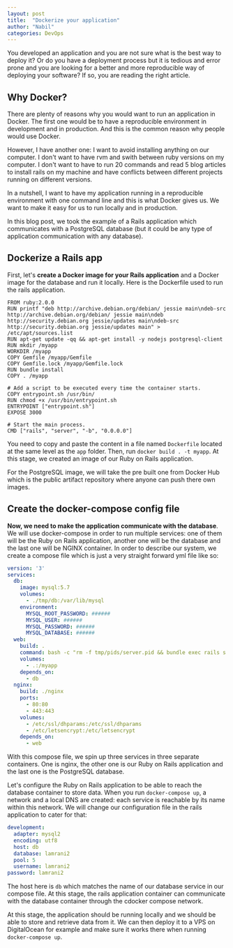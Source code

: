 ```yaml
---
layout: post
title:  "Dockerize your application"
author: "Nabil"
categories: DevOps
---
```


You developed an application and you are not sure what is the best way to deploy it? Or do you have a deployment process but it is tedious and error prone and you are looking for a better and more reproducible way of deploying your software? If so, you are reading the right article.

## Why Docker?

There are plenty of reasons why you would want to run an application in Docker. The first one would be to have a reproducible environment in development and in production. And this is the common reason why people would use Docker.

However, I have another one: I want to avoid installing anything on our computer. I don't want to have rvm and swith between ruby versions on my computer. I don't want to have to run 20 commands and read 5 blog articles to install rails on my machine and have conflicts between different projects running on different versions. 

In a nutshell, I want to have my application running in a reproducible environment with one command line and this is what Docker gives us.  We want to make it easy for us to run locally and in production.

In this blog post, we took the example of a Rails application which communicates with a PostgreSQL database (but it could be any type of application communication with any database).

## Dockerize a Rails app

First, let's **create a Docker image for your Rails application** and a Docker image for the database and run it locally. Here is the Dockerfile used to run the rails application.

```
FROM ruby:2.0.0
RUN printf "deb http://archive.debian.org/debian/ jessie main\ndeb-src http://archive.debian.org/debian/ jessie main\ndeb http://security.debian.org jessie/updates main\ndeb-src http://security.debian.org jessie/updates main" > /etc/apt/sources.list
RUN apt-get update -qq && apt-get install -y nodejs postgresql-client
RUN mkdir /myapp
WORKDIR /myapp
COPY Gemfile /myapp/Gemfile
COPY Gemfile.lock /myapp/Gemfile.lock
RUN bundle install
COPY . /myapp

# Add a script to be executed every time the container starts.
COPY entrypoint.sh /usr/bin/
RUN chmod +x /usr/bin/entrypoint.sh
ENTRYPOINT ["entrypoint.sh"]
EXPOSE 3000

# Start the main process.
CMD ["rails", "server", "-b", "0.0.0.0"]
```
You need to copy and paste the content in a file named `Dockerfile` located at the same level as the `app` folder. Then, run `docker build . -t myapp`. At this stage, we created an image of our Ruby on Rails application.

For the PostgreSQL image, we will take the pre built one from Docker Hub which is the public artifact repository where anyone can push there own images.

## Create the docker-compose config file

**Now, we need to make the application communicate with the database**. We will use docker-compose in order to run multiple services: one of them will be the Ruby on Rails application, another one will be the database and the last one will be NGINX container. In order to describe our system, we create a compose file which is just a very straight forward yml file like so:

```yaml
version: '3'
services:
  db:
    image: mysql:5.7
    volumes:
      - ./tmp/db:/var/lib/mysql
    environment:
      MYSQL_ROOT_PASSWORD: ######
      MYSQL_USER: ######
      MYSQL_PASSWORD: ######
      MYSQL_DATABASE: ######
  web:
    build: .
    command: bash -c "rm -f tmp/pids/server.pid && bundle exec rails s -p 3000 -b '0.0.0.0'"
    volumes:
      - .:/myapp
    depends_on:
      - db
  nginx:
    build: ./nginx
    ports:
      - 80:80
      - 443:443
    volumes:
      - /etc/ssl/dhparams:/etc/ssl/dhparams
      - /etc/letsencrypt:/etc/letsencrypt
    depends_on:
      - web
```

With this compose file, we spin up three services in three separate containers. One is nginx, the other one is our Ruby on Rails application and the last one is the PostgreSQL database.

Let's configure the Ruby on Rails application to be able to reach the database container to store data. When you run `docker-compose up`, a network and a local DNS are created: each service is reachable by its name within this network. We will change our configuration file in the rails application to cater for that:

```yaml
development:
  adapter: mysql2
  encoding: utf8
  host: db
  database: lamrani2
  pool: 5
  username: lamrani2
password: lamrani2
```

The host here is `db` which matches the name of our database service in our compose file. At this stage, the rails application container can communicate with the database container through the cdocker compose network.

At this stage, the application should be running locally and we should be able to store and retrieve data from it. We can then deploy it to a VPS on DigitalOcean for example and make sure it works there when running `docker-compose up`.